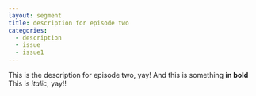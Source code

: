 ```yaml
---
layout: segment
title: description for episode two
categories:
  - description
  - issue
  - issue1
---
```


This is the description for episode two, yay! And this is something **in bold**
This is _italic_, yay!!